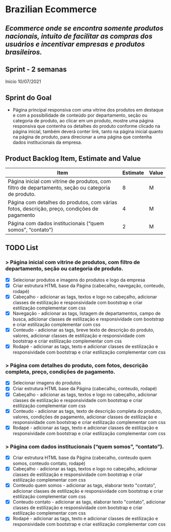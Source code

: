 # Brazilian Ecommerce

## _Ecommerce onde se encontra somente produtos nacionais, intuito de facilitar as compras dos usuários e incentivar empresas e produtos brasileiros._

## Sprint - 2 semanas 
Início 10/07/2021

## Sprint do Goal
* Página principal responsiva com uma vitrine dos produtos em destaque e com a possibilidade de conteúdo por departamento, seção ou categoria de produto, ao clicar em um produto, mostre uma página responsiva que contenha os detalhes do produto conforme clicado na página inicial, também deverá conter link, tanto na página inicial quanto na página de produto, para direcionar a uma página que contenha dados institucionais da empresa.

## Product Backlog Item, Estimate and Value
|Item|Estimate|Value|
|----|--------|-----|
|Página inicial com vitrine de produtos, com filtro de departamento, seção ou categoria de produto.|8|M|
|Página com detalhes do produtos, com várias fotos, descrição, preço, condições de pagamento|4|M|
|Página com dados institucionais (“quem somos”, “contato”)|2|M|

## TODO List
### > Página inicial com vitrine de produtos, com filtro de departamento, seção ou categoria de produto.
- [x] Selecionar produtos e imagens do produtos e logo da empresa
- [x] Criar estrutura HTML base da Página (cabecalho, navegação, conteudo, rodapé)
- [x] Cabeçalho - adicionar as tags, textos e logo no cabeçalho, adicionar classes de estilização e responsividade com bootstrap e criar estilização complementar com css
- [x] Navegação - adicionar as tags, listagem de departamentos, campo de busca, adicionar classes de estilização e responsividade com bootstrap e criar estilização complementar com css
- [x] Conteudo - adicionar as tags, breve texto de descrição do produto, valores, adicionar classes de estilização e responsividade com bootstrap e criar estilização complementar com css
- [x] Rodapé - adicionar as tags, texto e adicionar classes de estilização e responsividade com bootstrap e criar estilização complementar com css

### > Página com detalhes do produto, com fotos, descrição completa, preço, condições de pagamento.
- [x] Selecionar imagens do produtos
- [x] Criar estrutura HTML base da Página (cabecalho, conteudo, rodapé)
- [x] Cabeçalho - adicionar as tags, textos e logo no cabeçalho, adicionar classes de estilização e responsividade com bootstrap e criar estilização complementar com css
- [x] Conteudo - adicionar as tags, texto de descrição completa do produto, valores, condições de pagamento, adicionar classes de estilização e responsividade com bootstrap e criar estilização complementar com css
- [x] Rodapé - adicionar as tags, texto e adicionar classes de estilização e responsividade com bootstrap e criar estilização complementar com css

### > Página com dados institucionais (“quem somos”, “contato”).
- [x] Criar estrutura HTML base da Página (cabecalho, conteudo quem somos, conteudo contato, rodapé)
- [x] Cabeçalho - adicionar as tags, textos e logo no cabeçalho, adicionar classes de estilização e responsividade com bootstrap e criar estilização complementar com css
- [x] Conteudo quem somos - adicionar as tags, elaborar texto "contato", adicionar classes de estilização e responsividade com bootstrap e criar estilização complementar com css
- [x] Conteudo contato - adicionar as tags, elaborar texto "contato", adicionar classes de estilização e responsividade com bootstrap e criar estilização complementar com css
- [x] Rodapé - adicionar as tags, texto e adicionar classes de estilização e responsividade com bootstrap e criar estilização complementar com css